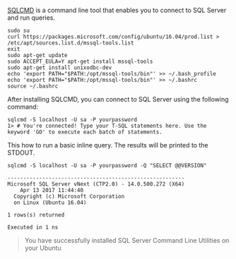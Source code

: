 [SQLCMD](https://docs.microsoft.com/en-us/sql/linux/sql-server-linux-connect-and-query-sqlcmd) is a command line tool that enables you to connect to SQL Server and run queries.

```terminal
sudo su
curl https://packages.microsoft.com/config/ubuntu/16.04/prod.list > /etc/apt/sources.list.d/mssql-tools.list
exit
sudo apt-get update
sudo ACCEPT_EULA=Y apt-get install mssql-tools
sudo apt-get install unixodbc-dev
echo 'export PATH="$PATH:/opt/mssql-tools/bin"' >> ~/.bash_profile
echo 'export PATH="$PATH:/opt/mssql-tools/bin"' >> ~/.bashrc
source ~/.bashrc
```

After installing SQLCMD, you can connect to SQL Server using the following command:

```terminal
sqlcmd -S localhost -U sa -P yourpassword
1> # You're connected! Type your T-SQL statements here. Use the keyword 'GO' to execute each batch of statements.
```

This how to run a basic inline query. The results will be printed to the STDOUT.

```terminal
sqlcmd -S localhost -U sa -P yourpassword -Q "SELECT @@VERSION"
```

```results
--------------------------------------------------------
Microsoft SQL Server vNext (CTP2.0) - 14.0.500.272 (X64) 
	Apr 13 2017 11:44:40 
  Copyright (c) Microsoft Corporation
  on Linux (Ubuntu 16.04)

1 rows(s) returned

Executed in 1 ns
```

> You have successfully installed SQL Server Command Line Utilities on your Ubuntu
